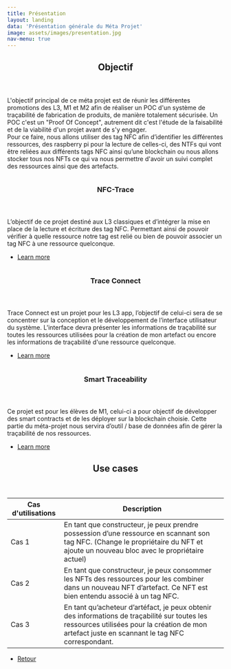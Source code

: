 ```yaml
---
title: Présentation
layout: landing
data: 'Présentation générale du Méta Projet'
image: assets/images/presentation.jpg
nav-menu: true
---
```


<!-- Main -->
<div id="main">

<!-- One -->
<section id="one">
	<div class="inner">
		<header class="major">
			<h2>Objectif</h2>
		</header>
		<p>L'objectif principal de ce méta projet est de réunir les différentes promotions des L3, M1 et M2 afin de réaliser un POC d'un système de traçabilité de fabrication de produits, de manière totalement sécurisée. Un POC c'est un "Proof Of Concept", autrement dit c'est l'étude de la faisabilité et de la viabilité d'un projet avant de s'y engager.
		<br>
		Pour ce faire, nous allons utiliser des tag NFC afin d’identifier les différentes ressources, des raspberry pi pour la lecture de celles-ci, des NTFs qui vont être reliées aux différents tags NFC ainsi qu’une blockchain ou nous allons stocker tous nos NFTs ce qui va nous permettre d'avoir un suivi complet des ressources ainsi que des artefacts.</p>
	</div>
</section>

<!-- Two -->
<section id="two" class="spotlights">
	<section>
		<a href="generic.html" class="image">
			<img src="{% link assets/images/nfc-Trace.jpg %}" alt="" data-position="center center" />
		</a>
		<div class="content">
			<div class="inner">
				<header class="major">
					<h3>NFC-Trace</h3>
				</header>
				<p>L’objectif de ce projet destiné aux L3 classiques et d’intégrer la mise en place de la lecture et écriture des tag NFC. Permettant ainsi de pouvoir vérifier à quelle ressource notre tag est relié ou bien de pouvoir associer un tag  NFC à une ressource quelconque. </p>
				<ul class="actions">
					<li><a href="generic.html" class="button">Learn more</a></li>
				</ul>
			</div>
		</div>
	</section>
	<section>
		<a href="generic.html" class="image">
			<img src="{% link assets/images/traceConnect.png %}" alt="" data-position="top center" />
		</a>
		<div class="content">
			<div class="inner">
				<header class="major">
					<h3>Trace Connect</h3>
				</header>
				<p>Trace Connect est un projet pour les L3 app, l’objectif de celui-ci sera de se concentrer sur la conception et le développement de l’interface utilisateur du système. L’interface devra présenter les informations de traçabilité sur toutes les ressources utilisées pour la création de mon artefact ou encore les informations de traçabilité d'une ressource quelconque.
</p>
				<ul class="actions">
					<li><a href="generic.html" class="button">Learn more</a></li>
				</ul>
			</div>
		</div>
	</section>
	<section>
		<a href="generic.html" class="image">
			<img src="{% link assets/images/smartTraceability.jpg %}" alt="" data-position="25% 25%" />
		</a>
		<div class="content">
			<div class="inner">
				<header class="major">
					<h3>Smart Traceability</h3>
				</header>
				<p>Ce projet est pour les élèves de M1, celui-ci a pour objectif de développer des smart contracts et de les déployer sur la blockchain choisie. Cette partie du méta-projet nous servira d’outil / base de données afin de gérer la traçabilité de nos ressources.

 </p>
				<ul class="actions">
					<li><a href="generic.html" class="button">Learn more</a></li>
				</ul>
			</div>
		</div>
	</section>
</section>

<!-- Three -->
<section id="three">
	<div class="inner">
		<header class="major">
			<h2>Use cases</h2>
		</header>
		<div class="table-wrapper">
	<table>
		<thead>
			<tr>
				<th>Cas d'utilisations</th>
				<th>Description</th>
			</tr>
		</thead>
		<tbody>
			<tr>
				<td>Cas 1</td>
				<td>En tant que constructeur, je peux prendre possession d’une ressource en scannant son tag NFC. (Change le propriétaire du NFT et ajoute un nouveau bloc avec le propriétaire actuel)
</td>
			</tr>
			<tr>
				<td>Cas 2</td>
				<td>En tant que constructeur, je peux consommer les NFTs des ressources pour les combiner dans un nouveau NFT d’artefact. Ce NFT est bien entendu associé à un tag NFC.</td>
			</tr>
			<tr>
				<td>Cas 3</td>
				<td>En tant qu’acheteur d’artéfact, je peux obtenir des informations de traçabilité sur toutes les ressources utilisées pour la création de mon artefact juste en scannant le tag NFC correspondant.
</td>
			</tr>	
		</tbody>
	</table>
</div>
		<ul class="actions">
			<li><a href="{{ "" | absolute_url }}/" class="button next">Retour</a></li>
		</ul>
	</div>
</section>

</div>
